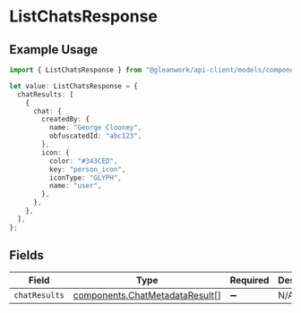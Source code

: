 # ListChatsResponse

## Example Usage

```typescript
import { ListChatsResponse } from "@gleanwork/api-client/models/components";

let value: ListChatsResponse = {
  chatResults: [
    {
      chat: {
        createdBy: {
          name: "George Clooney",
          obfuscatedId: "abc123",
        },
        icon: {
          color: "#343CED",
          key: "person_icon",
          iconType: "GLYPH",
          name: "user",
        },
      },
    },
  ],
};
```

## Fields

| Field                                                                            | Type                                                                             | Required                                                                         | Description                                                                      |
| -------------------------------------------------------------------------------- | -------------------------------------------------------------------------------- | -------------------------------------------------------------------------------- | -------------------------------------------------------------------------------- |
| `chatResults`                                                                    | [components.ChatMetadataResult](../../models/components/chatmetadataresult.md)[] | :heavy_minus_sign:                                                               | N/A                                                                              |